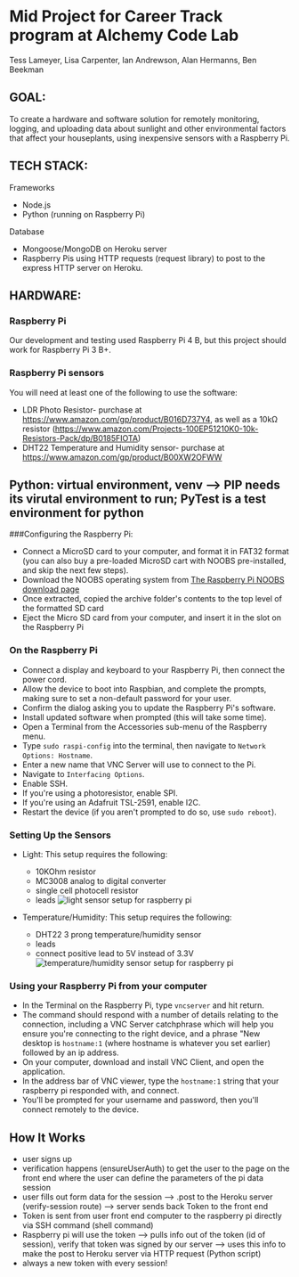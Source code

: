 # Mid Project for Career Track program at Alchemy Code Lab

Tess Lameyer, Lisa Carpenter, Ian Andrewson, Alan Hermanns, Ben Beekman

## GOAL:

To create a hardware and software solution for remotely monitoring, logging, and uploading data about sunlight and other environmental factors that affect your houseplants, using inexpensive sensors with a Raspberry Pi.

## TECH STACK:

Frameworks

- Node.js
- Python (running on Raspberry Pi)

Database

- Mongoose/MongoDB on Heroku server
- Raspberry Pis using HTTP requests (request library) to post to the express HTTP server on Heroku.

## HARDWARE:

### Raspberry Pi

Our development and testing used Raspberry Pi 4 B, but this project should work for Raspberry Pi 3 B+.

### Raspberry Pi sensors

You will need at least one of the following to use the software:

- LDR Photo Resistor- purchase at https://www.amazon.com/gp/product/B016D737Y4, as well as a 10kΩ resistor (https://www.amazon.com/Projects-100EP51210K0-10k-Resistors-Pack/dp/B0185FIOTA)
- DHT22 Temperature and Humidity sensor- purchase at https://www.amazon.com/gp/product/B00XW2OFWW

## Python: virtual environment, venv --> PIP needs its virutal environment to run; PyTest is a test environment for python

###Configuring the Raspberry Pi:

- Connect a MicroSD card to your computer, and format it in FAT32 format (you can also buy a pre-loaded MicroSD cart with NOOBS pre-installed, and skip the next few steps).
- Download the NOOBS operating system from [The Raspberry Pi NOOBS download page](https://www.raspberrypi.org/downloads/noobs/)
- Once extracted, copied the archive folder's contents to the top level of the formatted SD card
- Eject the Micro SD card from your computer, and insert it in the slot on the Raspberry Pi

### On the Raspberry Pi

- Connect a display and keyboard to your Raspberry Pi, then connect the power cord.
- Allow the device to boot into Raspbian, and complete the prompts, making sure to set a non-default password for your user.
- Confirm the dialog asking you to update the Raspberry Pi's software.
- Install updated software when prompted (this will take some time).
- Open a Terminal from the Accessories sub-menu of the Raspberry menu.
- Type `sudo raspi-config` into the terminal, then navigate to `Network Options: Hostname`.
- Enter a new name that VNC Server will use to connect to the Pi.
- Navigate to `Interfacing Options`.
- Enable SSH.
- If you're using a photoresistor, enable SPI.
- If you're using an Adafruit TSL-2591, enable I2C.
- Restart the device (if you aren't prompted to do so, use `sudo reboot`).

### Setting Up the Sensors

- Light: This setup requires the following:
  - 10KOhm resistor
  - MC3008 analog to digital converter
  - single cell photocell resistor
  - leads
  ![light sensor setup for raspberry pi](./assets/light_pi.jpg)
   
- Temperature/Humidity: This setup requires the following:
  - DHT22 3 prong temperature/humidity sensor
  - leads
  - connect positive lead to 5V instead of 3.3V
  ![temperature/humidity sensor setup for raspberry pi](./assets/temp_humid_pi.jpg)


### Using your Raspberry Pi from your computer

- In the Terminal on the Raspberry Pi, type `vncserver` and hit return.
- The command should respond with a number of details relating to the connection, including a VNC Server catchphrase which will help you ensure you're connecting to the right device, and a phrase "New desktop is `hostname:1` (where hostname is whatever you set earlier) followed by an ip address.
- On your computer, download and install VNC Client, and open the application.
- In the address bar of VNC viewer, type the `hostname:1` string that your raspberry pi responded with, and connect.
- You'll be prompted for your username and password, then you'll connect remotely to the device.

## How It Works

- user signs up
- verification happens (ensureUserAuth) to get the user to the page on the front end where the user can define the parameters of the pi data session
- user fills out form data for the session --> .post to the Heroku server (verify-session route) --> server sends back Token to the front end
- Token is sent from user front end computer to the raspberry pi directly via SSH command (shell command)
- Raspberry pi will use the token --> pulls info out of the token (id of session), verify that token was signed by our server --> uses this info to make the post to Heroku server via HTTP request (Python script)
- always a new token with every session!
